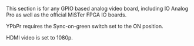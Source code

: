 This section is for any GPIO based analog video board, including IO Analog Pro as well as the official MiSTer FPGA IO boards. 

YPbPr requires the Sync-on-green switch set to the ON position.

HDMI video is set to 1080p.
